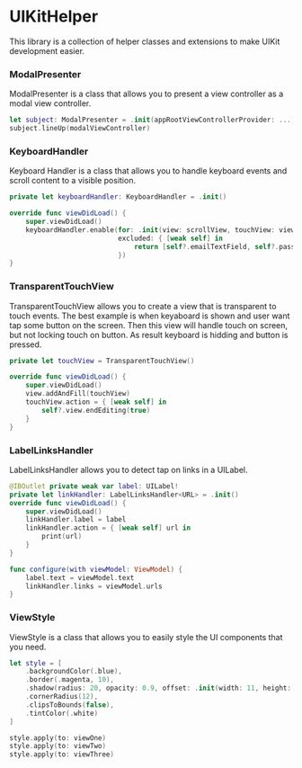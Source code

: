 # UIKitHelper

This library is a collection of helper classes and extensions to make UIKit development easier.

### ModalPresenter
ModalPresenter is a class that allows you to present a view controller as a modal view controller.

```swift
let subject: ModalPresenter = .init(appRootViewControllerProvider: ...)
subject.lineUp(modalViewController)
```

### KeyboardHandler
Keyboard Handler is a class that allows you to handle keyboard events and scroll content to a visible position.

```swift
private let keyboardHandler: KeyboardHandler = .init()

override func viewDidLoad() {
    super.viewDidLoad()
    keyboardHandler.enable(for: .init(view: scrollView, touchView: view, keyboardPadding: 16),
                           excluded: { [weak self] in
                               return [self?.emailTextField, self?.passwordTextField].filterNils()
                           })
}

```

### TransparentTouchView
TransparentTouchView allows you to create a view that is transparent to touch events.
The best example is when keyaboard is shown and user want tap some button on the screen. Then this view will handle touch on screen, but not locking touch on button. As result keyboard is hidding and button is pressed.

```swift
private let touchView = TransparentTouchView()

override func viewDidLoad() {
    super.viewDidLoad()
    view.addAndFill(touchView)
    touchView.action = { [weak self] in
        self?.view.endEditing(true)
    }
}
``` 

### LabelLinksHandler 
LabelLinksHandler allows you to detect tap on links in a UILabel.

```swift
@IBOutlet private weak var label: UILabel!
private let linkHandler: LabelLinksHandler<URL> = .init()
override func viewDidLoad() {
    super.viewDidLoad()
    linkHandler.label = label
    linkHandler.action = { [weak self] url in
        print(url)
    }
}

func configure(with viewModel: ViewModel) {
    label.text = viewModel.text
    linkHandler.links = viewModel.urls
}
```

### ViewStyle
ViewStyle is a class that allows you to easily style the UI components that you need.

```swift
let style = [
    .backgroundColor(.blue),
    .border(.magenta, 10),
    .shadow(radius: 20, opacity: 0.9, offset: .init(width: 11, height: 11), color: .black),
    .cornerRadius(12),
    .clipsToBounds(false),
    .tintColor(.white)
]

style.apply(to: viewOne)
style.apply(to: viewTwo)
style.apply(to: viewThree)
```
